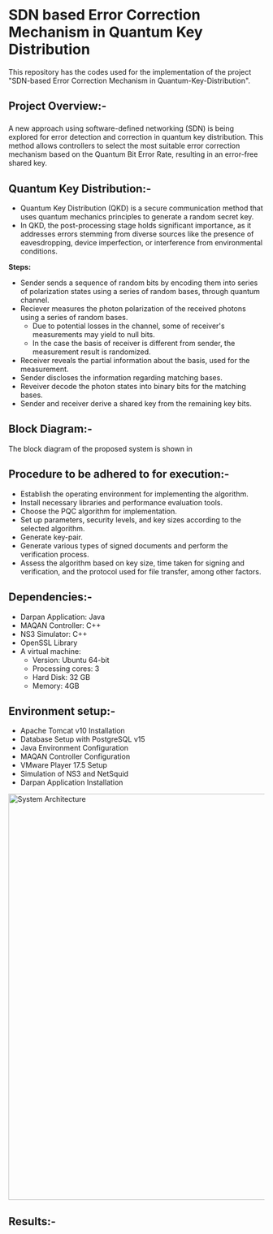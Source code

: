 # SDN based Error Correction Mechanism in Quantum Key Distribution
This repository has the codes used for the implementation of the project "SDN-based Error Correction Mechanism in Quantum-Key-Distribution".
###

<h2 align="left">Project Overview:- </h2>

###
A new approach using software-defined networking (SDN) is being explored for error detection and correction in quantum key distribution. This method allows controllers to select the most suitable error correction mechanism based on the Quantum Bit Error Rate, resulting in an error-free shared key.

<h2 align="left">Quantum Key Distribution:- </h2>

* Quantum Key Distribution (QKD) is a secure communication method that uses quantum mechanics principles to generate a random secret key.
* In QKD, the post-processing stage holds significant importance, as it addresses errors stemming from diverse sources like the presence of eavesdropping, device imperfection, or interference from environmental conditions.

**Steps:**

* Sender sends a sequence of random bits by encoding them into series of polarization states using a series of random bases, through quantum channel. 
* Reciever measures the photon polarization of the received photons using a series of random bases.
    * Due to potential losses in the channel, some of receiver's measurements may yield to null bits.
    * In the case the basis of receiver is different from sender, the measurement result is randomized.
* Receiver reveals the partial information about the basis, used for the measurement. 
* Sender discloses the information regarding matching bases. 
* Reveiver decode the photon states into binary bits for the matching bases. 
* Sender and receiver derive a shared key from the remaining key bits.  

<h2 align="left">Block Diagram:- </h2>
The block diagram of the proposed system is shown in

###

###
 <h2 align="left">Procedure to be adhered to for execution:- </h2>

* Establish the operating environment for implementing the algorithm.
* Install necessary libraries and performance evaluation tools.
* Choose the PQC algorithm for implementation.
* Set up parameters, security levels, and key sizes according to the selected algorithm.
* Generate key-pair.
* Generate various types of signed documents and perform the verification process.
* Assess the algorithm based on key size, time taken for signing and verification, and the protocol used for file transfer, among other factors.

###
 <h2 align="left">Dependencies:- </h2>
 
 * Darpan Application: Java 
 * MAQAN Controller: C++
 * NS3 Simulator: C++
 * OpenSSL Library
 * A virtual machine:
      * Version: Ubuntu 64-bit
      * Processing cores: 3
      * Hard Disk: 32 GB
      * Memory: 4GB

 <h2 align="left">Environment setup:- </h2>
 
* Apache Tomcat v10 Installation
* Database Setup with PostgreSQL v15 
* Java Environment Configuration
* MAQAN Controller Configuration
* VMware Player 17.5 Setup
* Simulation of NS3 and NetSquid
* Darpan Application Installation
<img width="800" alt="System Architecture" src="https://github.com/AmritaCSN/Rasha_Shajahan-SDN-based-Error-Correction-Mechanism-in-Quantum-Key-Distribution-Protocol/blob/main/Image/QKD-BlockDiagrams/Screenshot%202024-03-29%20132434.png">

 ###
 <h2 align="left">Results:- </h2>

